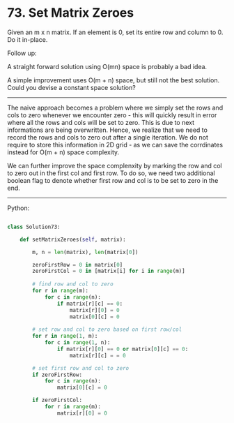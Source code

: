 # 73. Set Matrix Zeroes

Given an m x n matrix. If an element is 0, set its entire row and column to 0.
Do it in-place.

Follow up:

A straight forward solution using O(mn) space is probably a bad idea.

A simple improvement uses O(m + n) space, but still not the best solution.
Could you devise a constant space solution?

---

The naive approach becomes a problem where we simply set the rows and cols to
zero whenever we encounter zero - this will quickly result in error where all
the rows and cols will be set to zero. This is due to next informations are
being overwritten. Hence, we realize that we need to record the rows and cols
to zero out after a single iteration. We do not require to store this
information in 2D grid - as we can save the corrdinates instead for O(m + n)
space complexity.

We can further improve the space complenxity by marking the row and col to zero
out in the first col and first row. To do so, we need two additional boolean
flag to denote whether first row and col is to be set to zero in the end.

---

Python:

```python

class Solution73:

    def setMatrixZeroes(self, matrix):

        m, n = len(matrix), len(matrix[0])

        zeroFirstRow = 0 in matrix[0]
        zeroFirstCol = 0 in [matrix[i] for i in range(m)]
        
        # find row and col to zero
        for r in range(m):
            for c in range(n):
                if matrix[r][c] == 0:
                    matrix[r][0] = 0
                    matrix[0][c] = 0
        
        # set row and col to zero based on first row/col
        for r in range(1, m):
            for c in range(1, n):
                if matrix[r][0] == 0 or matrix[0][c] == 0:
                    matrix[r][c] = = 0

        # set first row and col to zero
        if zeroFirstRow:
            for c in range(n):
                matrix[0][c] = 0

        if zeroFirstCol:
            for r in range(m):
                matrix[r][0] = 0
```
